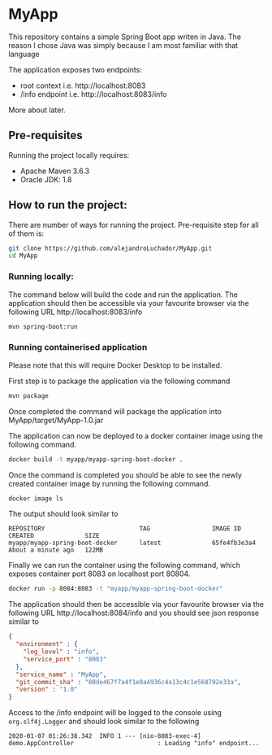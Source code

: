 # MyApp

This repository contains a simple Spring Boot app writen in Java. The reason I chose Java was simply because I am most familiar with that language

The application exposes two endpoints:

* root context i.e. http://localhost:8083
* /info endpoint i.e. http://localhost:8083/info

More about later.

## Pre-requisites

Running the project locally requires:

* Apache Maven 3.6.3
* Oracle JDK: 1.8


## How to run the project:

There are number of ways for running the project. Pre-requisite step for all of them is:

```bash
git clone https://github.com/alejandroLuchador/MyApp.git
cd MyApp
```

### Running locally:

The command below will build the code and run the application. The application should then be accessible via your favourite browser via the following URL http://localhost:8083/info

```bash
mvn spring-boot:run
```

### Running containerised application

Please note that this will require Docker Desktop to be installed.

First step is to package the application via the following command

```bash
mvn package
```

Once completed the command will package the application into MyApp/target/MyApp-1.0.jar

The application can now be deployed to a docker container image using the following command.


```bash
docker build -t myapp/myapp-spring-boot-docker .
```

Once the command is completed you should be able to see the newly created container image by running the following command.
```bash
docker image ls
```

The output should look similar to 
```
REPOSITORY                          TAG                 IMAGE ID            CREATED              SIZE
myapp/myapp-spring-boot-docker      latest              65fe4fb3e3a4        About a minute ago   122MB
```
Finally we can run the container using the following command, which exposes container port 8083 on localhost port 80804.

```bash
docker run -p 8084:8083 -t "myapp/myapp-spring-boot-docker"
```

The application should then be accessible via your favourite browser via the following URL http://localhost:8084/info and you should see json response similar to 

```json
{
  "environment" : {
    "log_level" : "info",
    "service_port" : "8083"
  },
  "service_name" : "MyApp",
  "git_commit_sha" : "08de467f7a4f1e0a4936c4a13c4c1e568792e33a",
  "version" : "1.0"
}
```

Access to the /info endpoint will be logged to the console using `org.slf4j.Logger` and should look similar to the following

```
2020-01-07 01:26:38.342  INFO 1 --- [nio-8083-exec-4] demo.AppController                       : Loading "info" endpoint...
```
